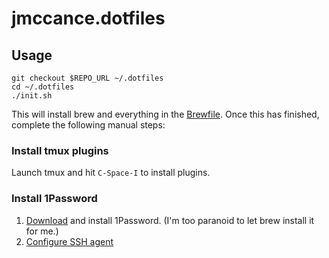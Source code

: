 jmccance.dotfiles
=================

Usage
-----

```
git checkout $REPO_URL ~/.dotfiles
cd ~/.dotfiles
./init.sh
```

This will install brew and everything in the [Brewfile](./Brewfile). Once this has finished, complete the following manual steps:
 
### Install tmux plugins

Launch tmux and hit `C-Space-I` to install plugins.

### Install 1Password

1. [Download](https://1password.com/downloads/mac/) and install 1Password. (I'm too paranoid to let brew install it for me.)
2. [Configure SSH agent](https://developer.1password.com/docs/ssh/get-started/#step-3-turn-on-the-1password-ssh-agent)
